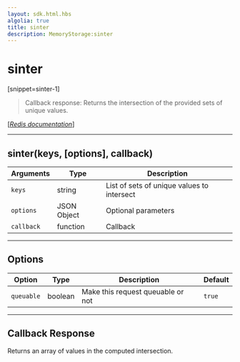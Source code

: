 ```yaml
---
layout: sdk.html.hbs
algolia: true
title: sinter
description: MemoryStorage:sinter
---
```

  

# sinter
[snippet=sinter-1]

> Callback response:
Returns the intersection of the provided sets of unique values.

[[_Redis documentation_]](https://redis.io/commands/sinter)

---

## sinter(keys, [options], callback)

| Arguments | Type | Description |
|---------------|---------|----------------------------------------|
| `keys` | string | List of sets of unique values to intersect |
| `options` | JSON Object | Optional parameters |
| `callback` | function | Callback |

---

## Options

| Option | Type | Description | Default |
|---------------|---------|----------------------------------------|---------|
| `queuable` | boolean | Make this request queuable or not  | `true` |
---

## Callback Response

Returns an array of values in the computed intersection.
